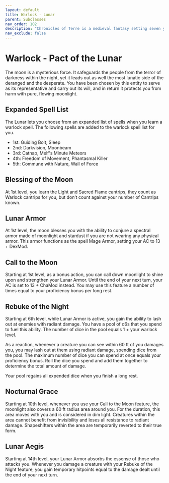```yaml
---
layout: default
title: Warlock - Lunar
parent: Subclasses
nav_order: 102
description: "Chronicles of Terre is a medieval fantasy setting seven years in the writing, currently for dungeons & dragons 5th edition."
nav_exclude: false
---
```


# Warlock - Pact of the Lunar

The moon is a mysterious force. It safeguards the people from the terror of darkness within the night, yet it leads out as well the most lunatic side of the deranged and the desperate. You have been chosen by this entity to serve as its representative and carry out its will, and in return it protects you from harm with pure, flowing moonlight.

## Expanded Spell List

The Lunar lets you choose from an expanded list of spells when you learn a warlock spell. The following spells are added to the warlock spell list for you.
- 1st: Guiding Bolt, Sleep
- 2nd: Darkvision, Moonbeam
- 3rd: Catnap, Melf's Minute Meteors
- 4th: Freedom of Movement, Phantasmal Killer
- 5th: Commune with Nature, Wall of Force

## Blessing of the Moon

At 1st level, you learn the Light and Sacred Flame cantrips, they count as Warlock cantrips for you, but don’t count against your number of Cantrips known. 

## Lunar Armor

At 1st level, the moon blesses you with the ability to conjure a spectral armor made of moonlight and stardust if you are not wearing any physical armor. This armor functions as the spell Mage Armor, setting your AC to 13 + DexMod. 

## Call to the Moon

Starting at 1st level, as a bonus action, you can call down moonlight to shine upon and strengthen your Lunar Armor. Until the end of your next turn, your AC is set to 13 + ChaMod instead. You may use this feature a number of times equal to your proficiency bonus per long rest.

## Rebuke of the Night

Starting at 6th level, while Lunar Armor is active, you gain the ability to lash out at enemies with radiant damage. You have a pool of d6s that you spend to fuel this ability. The number of dice in the pool equals 1 + your warlock level. 

As a reaction, whenever a creature you can see within 60 ft of you damages you, you may lash out at them using radiant damage, spending dice from the pool. The maximum number of dice you can spend at once equals your proficiency bonus. Roll the dice you spend and add them together to determine the total amount of damage.

Your pool regains all expended dice when you finish a long rest. 

## Nocturnal Grace

Starting at 10th level, whenever you use your Call to the Moon feature, the moonlight also covers a 60 ft radius area around you. For the duration, this area moves with you and is considered in dim light. Creatures within the area cannot benefit from invisibility and loses all resistance to radiant damage. Shapeshifters within the area are temporarily reverted to their true form.

## Lunar Aegis

Starting at 14th level, your Lunar Armor absorbs the essense of those who attacks you. Whenever you damage a creature with your Rebuke of the Night feature, you gain temporary hitpoints equal to the damage dealt until the end of your next turn.